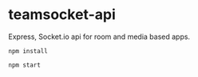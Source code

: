 # teamsocket-api
Express, Socket.io api for room and media based apps.


```
npm install
```
```
npm start
```


